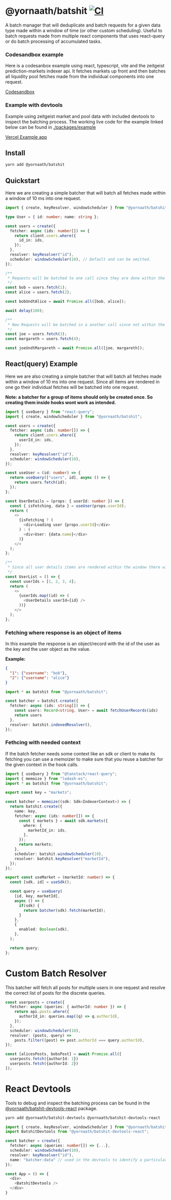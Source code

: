 # @yornaath/batshit [![CI](https://github.com/yornaath/batshit/actions/workflows/ci.yml/badge.svg)](https://github.com/yornaath/batshit/actions/workflows/ci.yml)

A batch manager that will deduplicate and batch requests for a given data type made within a window of time (or other custom scheduling). Useful to batch requests made from multiple react components that uses react-query or do batch processing of accumulated tasks.

### Codesandbox example
Here is a codesanbox example using react, typescript, vite and the zeitgeist prediction-markets indexer api.
It fetches markets up front and then batches all liquidity pool fetches made from the individual components into one request.

[Codesandbox](https://codesandbox.io/s/yornaath-batshit-example-8f8q3w?file=/src/App.tsx)

### Example with devtools
Example using zeitgeist market and pool data with included devtools to inspect the batching process.
The working live code for the example linked below can be found in [./packages/example](https://github.com/yornaath/batshit/tree/master/packages/example)

[Vercel Example app](https://batshit-example.vercel.app/)

## Install
```bash
yarn add @yornaath/batshit
```

## Quickstart

Here we are creating a simple batcher that will batch all fetches made within a window of 10 ms into one request.

```ts
import { create, keyResolver, windowScheduler } from "@yornaath/batshit";

type User = { id: number; name: string };

const users = create({
  fetcher: async (ids: number[]) => {
    return client.users.where({
      id_in: ids,
    });
  },
  resolver: keyResolver("id"),
  scheduler: windowScheduler(10), // Default and can be omitted.
});

/**
 * Requests will be batched to one call since they are done within the same time window of 10 ms.
 */
const bob = users.fetch(1);
const alice = users.fetch(2);

const bobUndtAlice = await Promise.all([bob, alice]);

await delay(100);

/**
 * New Requests will be batched in a another call since not within the first timeframe.
 */
const joe = users.fetch(3);
const margareth = users.fetch(4);

const joeUndtMargareth = await Promise.all([joe, margareth]);
```

## React(query) Example

Here we are also creating a simple batcher that will batch all fetches made within a window of 10 ms into one request. Since all <UserDetails /> items are rendered in one go their individual fetches will be batched into one request.

**Note: a batcher for a group of items should only be created once. So creating them inside hooks wont work as intended.**

```ts
import { useQuery } from "react-query";
import { create, windowScheduler } from "@yornaath/batshit";

const users = create({
  fetcher: async (ids: number[]) => {
    return client.users.where({
      userId_in: ids,
    });
  },
  resolver: keyResolver("id"),
  scheduler: windowScheduler(10),
});

const useUser = (id: number) => {
  return useQuery(["users", id], async () => {
    return users.fetch(id);
  });
};

const UserDetails = (props: { userId: number }) => {
  const { isFetching, data } = useUser(props.userId);
  return (
    <>
      {isFetching ? (
        <div>Loading user {props.userId}</div>
      ) : (
        <div>User: {data.name}</div>
      )}
    </>
  );
};

/**
 * Since all user details items are rendered within the window there will only be one request made.
 */
const UserList = () => {
  const userIds = [1, 2, 3, 4];
  return (
    <>
      {userIds.map((id) => (
        <UserDetails userId={id} />
      ))}
    </>
  );
};
```

### Fetching where response is an object of items

In this example the response is an object/record with the id of the user as the key and the user object as the value.

**Example:**
```json
{
  "1": {"username": "bob"},
  "2": {"username": "alice"}
}
```

```ts
import * as batshit from "@yornaath/batshit";

const batcher = batshit.create({
  fetcher: async (ids: string[]) => {
    const users: Record<string, User> = await fetchUserRecords(ids)
    return users
  },
  resolver: batshit.indexedResolver(),
});
```

### Fethcing with needed context

If the batch fetcher needs some context like an sdk or client to make its fetching you can use a memoizer to make sure that you reuse a batcher for the given context in the hook calls.

```ts
import { useQuery } from "@tanstack/react-query";
import { memoize } from "lodash-es";
import * as batshit from "@yornaath/batshit";

export const key = "markets";

const batcher = memoize((sdk: Sdk<IndexerContext>) => {
  return batshit.create({
    name: key,
    fetcher: async (ids: number[]) => {
      const { markets } = await sdk.markets({
        where: {
          marketId_in: ids,
        },
      });
      return markets;
    },
    scheduler: batshit.windowScheduler(10),
    resolver: batshit.keyResolver("marketId"),
  });
});

export const useMarket = (marketId: number) => {
  const [sdk, id] = useSdk();

  const query = useQuery(
    [id, key, marketId],
    async () => {
      if(sdk) {
        return batcher(sdk).fetch(marketId);
      }
    },
    {
      enabled: Boolean(sdk),
    },
  );

  return query;
};
```

# Custom Batch Resolver

This batcher will fetch all posts for multiple users in one request and resolve the correct list of posts for the discrete queries.

```ts
const userposts = create({
  fetcher: async (queries: { authorId: number }) => {
    return api.posts.where({
      authorId_in: queries.map((q) => q.authorId),
    });
  },
  scheduler: windowScheduler(10),
  resolver: (posts, query) =>
    posts.filter((post) => post.authorId === query.authorId),
});

const [alicesPosts, bobsPost] = await Promise.all([
  userposts.fetch({authorId: 1})
  userposts.fetch({authorId: 2})
]);
```

# React Devtools

Tools to debug and inspect the batching process can be found in the [@yornaath/batshit-devtools-react](https://www.npmjs.com/package/@yornaath/batshit-devtools-react) package.

```bash
yarn add @yornaath/batshit-devtools @yornaath/batshit-devtools-react
```

```ts
import { create, keyResolver, windowScheduler } from "@yornaath/batshit";
import BatshitDevtools from "@yornaath/batshit-devtools-react";

const batcher = create({
  fetcher: async (queries: number[]) => {...},
  scheduler: windowScheduler(10),
  resolver: keyResolver("id"),
  name: "batcher:data" // used in the devtools to identify a particular batcher.
});

const App = () => {
  <div>
    <BatshitDevtools />
  </div>
}
```
